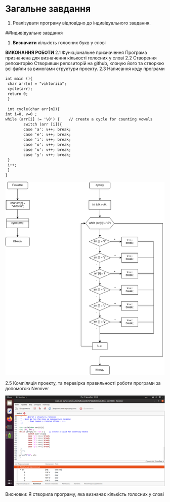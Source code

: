 # Загальне завдання
1. Реалізувати програму відповідно до індивідуального завдання.

##Індивідуальне завдання
1. **Визначити** кількість голосних букв у слові

**ВИКОНАННЯ РОБОТИ**
2.1 Функціональне призначення
	Програма призначена для визначення кількості голосних у слові
2.2 Створення репозиторію
	Створивши репозиторій на github, клоную його та створюю всі файли за вимогами структури проекту. 
2.3 Написання коду програми
```
int main (){
 char arr[n] = "viktoriia"; 
 cycle(arr); 
 return 0;
 }
 
 int cycle(char arr[n]){
int i=0, v=0 ;
while (arr[i] != '\0') {    // create a cycle for counting vowels
        switch (arr [i]){
        case 'a': v++; break;
        case 'e': v++; break;
        case 'i': v++; break;
        case 'o': v++; break;
        case 'u': v++; break;
        case 'y': v++; break;
 }
 i++;
 }
}
```
![lab06.png](./doc/lab06.png)

2.5 Компіляція проекту, та перевірка правильності роботи програми за допомогою Nemiver

![nemiver.png](./doc/nemiver.png)

Висновки:
Я створила програму, яка визначає кількість голосних у слові
